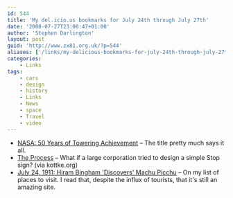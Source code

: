```yaml
---
id: 544
title: 'My del.icio.us bookmarks for July 24th through July 27th'
date: '2008-07-27T23:00:47+01:00'
author: 'Stephen Darlington'
layout: post
guid: 'http://www.zx81.org.uk/?p=544'
aliases: ['/links/my-delicious-bookmarks-for-july-24th-through-july-27th.html']
categories:
    - Links
tags:
    - cars
    - design
    - history
    - Links
    - News
    - space
    - Travel
    - video
---
```


- [NASA: 50 Years of Towering Achievement](http://www.wired.com/science/space/news/2008/07/nasa_mainbar?currentPage=all) – The title pretty much says it all.
- [The Process](http://www.youtube.com/watch?v=kU9YeOQm3Y0) – What if a large corporation tried to design a simple Stop sign? (via kottke.org)
- [July 24, 1911: Hiram Bingham 'Discovers' Machu Picchu](http://www.wired.com/science/discoveries/news/2008/07/dayintech_0724) – On my list of places to visit. I read that, despite the influx of tourists, that it's still an amazing site.